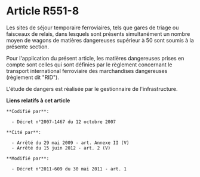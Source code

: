 # Article R551-8

Les sites de séjour temporaire ferroviaires, tels que gares de triage ou faisceaux de relais, dans lesquels sont présents
simultanément un nombre moyen de wagons de matières dangereuses supérieur à 50 sont soumis à la présente section.

Pour l'application du présent article, les matières dangereuses prises en compte sont celles qui sont définies par le
règlement concernant le transport international ferroviaire des marchandises dangereuses (règlement dit "RID").

L'étude de dangers est réalisée par le gestionnaire de l'infrastructure.

**Liens relatifs à cet article**

	**Codifié par**:

	  - Décret n°2007-1467 du 12 octobre 2007

	**Cité par**:

	  - Arrêté du 29 mai 2009 - art. Annexe II (V)
	  - Arrêté du 15 juin 2012 - art. 2 (V)

	**Modifié par**:

	  - Décret n°2011-609 du 30 mai 2011 - art. 1
